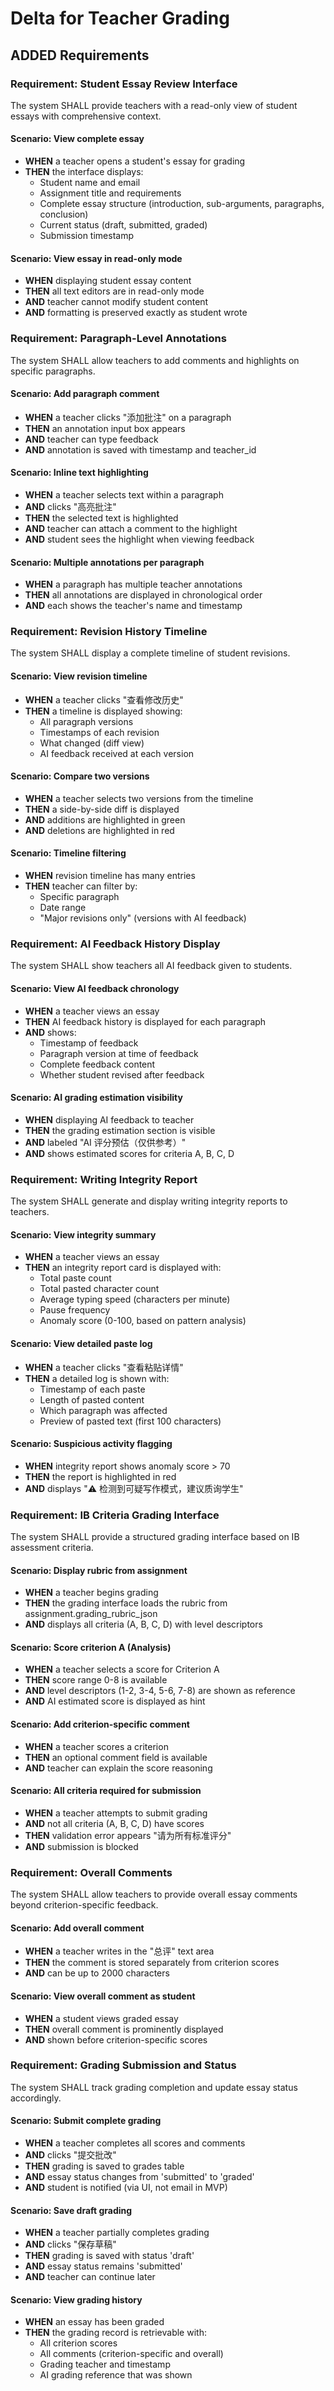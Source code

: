 # Delta for Teacher Grading

## ADDED Requirements

### Requirement: Student Essay Review Interface
The system SHALL provide teachers with a read-only view of student essays with comprehensive context.

#### Scenario: View complete essay
- **WHEN** a teacher opens a student's essay for grading
- **THEN** the interface displays:
  - Student name and email
  - Assignment title and requirements
  - Complete essay structure (introduction, sub-arguments, paragraphs, conclusion)
  - Current status (draft, submitted, graded)
  - Submission timestamp

#### Scenario: View essay in read-only mode
- **WHEN** displaying student essay content
- **THEN** all text editors are in read-only mode
- **AND** teacher cannot modify student content
- **AND** formatting is preserved exactly as student wrote

### Requirement: Paragraph-Level Annotations
The system SHALL allow teachers to add comments and highlights on specific paragraphs.

#### Scenario: Add paragraph comment
- **WHEN** a teacher clicks "添加批注" on a paragraph
- **THEN** an annotation input box appears
- **AND** teacher can type feedback
- **AND** annotation is saved with timestamp and teacher_id

#### Scenario: Inline text highlighting
- **WHEN** a teacher selects text within a paragraph
- **AND** clicks "高亮批注"
- **THEN** the selected text is highlighted
- **AND** teacher can attach a comment to the highlight
- **AND** student sees the highlight when viewing feedback

#### Scenario: Multiple annotations per paragraph
- **WHEN** a paragraph has multiple teacher annotations
- **THEN** all annotations are displayed in chronological order
- **AND** each shows the teacher's name and timestamp

### Requirement: Revision History Timeline
The system SHALL display a complete timeline of student revisions.

#### Scenario: View revision timeline
- **WHEN** a teacher clicks "查看修改历史"
- **THEN** a timeline is displayed showing:
  - All paragraph versions
  - Timestamps of each revision
  - What changed (diff view)
  - AI feedback received at each version

#### Scenario: Compare two versions
- **WHEN** a teacher selects two versions from the timeline
- **THEN** a side-by-side diff is displayed
- **AND** additions are highlighted in green
- **AND** deletions are highlighted in red

#### Scenario: Timeline filtering
- **WHEN** revision timeline has many entries
- **THEN** teacher can filter by:
  - Specific paragraph
  - Date range
  - "Major revisions only" (versions with AI feedback)

### Requirement: AI Feedback History Display
The system SHALL show teachers all AI feedback given to students.

#### Scenario: View AI feedback chronology
- **WHEN** a teacher views an essay
- **THEN** AI feedback history is displayed for each paragraph
- **AND** shows:
  - Timestamp of feedback
  - Paragraph version at time of feedback
  - Complete feedback content
  - Whether student revised after feedback

#### Scenario: AI grading estimation visibility
- **WHEN** displaying AI feedback to teacher
- **THEN** the grading estimation section is visible
- **AND** labeled "AI 评分预估（仅供参考）"
- **AND** shows estimated scores for criteria A, B, C, D

### Requirement: Writing Integrity Report
The system SHALL generate and display writing integrity reports to teachers.

#### Scenario: View integrity summary
- **WHEN** a teacher views an essay
- **THEN** an integrity report card is displayed with:
  - Total paste count
  - Total pasted character count
  - Average typing speed (characters per minute)
  - Pause frequency
  - Anomaly score (0-100, based on pattern analysis)

#### Scenario: View detailed paste log
- **WHEN** a teacher clicks "查看粘贴详情"
- **THEN** a detailed log is shown with:
  - Timestamp of each paste
  - Length of pasted content
  - Which paragraph was affected
  - Preview of pasted text (first 100 characters)

#### Scenario: Suspicious activity flagging
- **WHEN** integrity report shows anomaly score > 70
- **THEN** the report is highlighted in red
- **AND** displays "⚠️ 检测到可疑写作模式，建议质询学生"

### Requirement: IB Criteria Grading Interface
The system SHALL provide a structured grading interface based on IB assessment criteria.

#### Scenario: Display rubric from assignment
- **WHEN** a teacher begins grading
- **THEN** the grading interface loads the rubric from assignment.grading_rubric_json
- **AND** displays all criteria (A, B, C, D) with level descriptors

#### Scenario: Score criterion A (Analysis)
- **WHEN** a teacher selects a score for Criterion A
- **THEN** score range 0-8 is available
- **AND** level descriptors (1-2, 3-4, 5-6, 7-8) are shown as reference
- **AND** AI estimated score is displayed as hint

#### Scenario: Add criterion-specific comment
- **WHEN** a teacher scores a criterion
- **THEN** an optional comment field is available
- **AND** teacher can explain the score reasoning

#### Scenario: All criteria required for submission
- **WHEN** a teacher attempts to submit grading
- **AND** not all criteria (A, B, C, D) have scores
- **THEN** validation error appears "请为所有标准评分"
- **AND** submission is blocked

### Requirement: Overall Comments
The system SHALL allow teachers to provide overall essay comments beyond criterion-specific feedback.

#### Scenario: Add overall comment
- **WHEN** a teacher writes in the "总评" text area
- **THEN** the comment is stored separately from criterion scores
- **AND** can be up to 2000 characters

#### Scenario: View overall comment as student
- **WHEN** a student views graded essay
- **THEN** overall comment is prominently displayed
- **AND** shown before criterion-specific scores

### Requirement: Grading Submission and Status
The system SHALL track grading completion and update essay status accordingly.

#### Scenario: Submit complete grading
- **WHEN** a teacher completes all scores and comments
- **AND** clicks "提交批改"
- **THEN** grading is saved to grades table
- **AND** essay status changes from 'submitted' to 'graded'
- **AND** student is notified (via UI, not email in MVP)

#### Scenario: Save draft grading
- **WHEN** a teacher partially completes grading
- **AND** clicks "保存草稿"
- **THEN** grading is saved with status 'draft'
- **AND** essay status remains 'submitted'
- **AND** teacher can continue later

#### Scenario: View grading history
- **WHEN** an essay has been graded
- **THEN** the grading record is retrievable with:
  - All criterion scores
  - All comments (criterion-specific and overall)
  - Grading teacher and timestamp
  - AI grading reference that was shown

